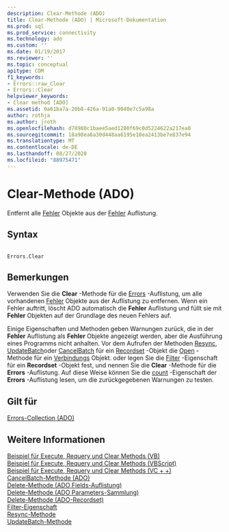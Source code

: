 ```yaml
---
description: Clear-Methode (ADO)
title: Clear-Methode (ADO) | Microsoft-Dokumentation
ms.prod: sql
ms.prod_service: connectivity
ms.technology: ado
ms.custom: ''
ms.date: 01/19/2017
ms.reviewer: ''
ms.topic: conceptual
apitype: COM
f1_keywords:
- Errors::raw_Clear
- Errors::Clear
helpviewer_keywords:
- Clear method [ADO]
ms.assetid: 0a61ba7a-20b8-426a-91a0-9040e7c5a98a
author: rothja
ms.author: jroth
ms.openlocfilehash: d78980c1baee5aed1280f69c0d5224622a217ea0
ms.sourcegitcommit: 18a98ea6a30d448aa6195e10ea2413be7e837e94
ms.translationtype: MT
ms.contentlocale: de-DE
ms.lasthandoff: 08/27/2020
ms.locfileid: "88975471"
---
```

# <a name="clear-method-ado"></a>Clear-Methode (ADO)
Entfernt alle [Fehler](./error-object.md) Objekte aus der [Fehler](./errors-collection-ado.md) Auflistung.  
  
## <a name="syntax"></a>Syntax  
  
```  
  
Errors.Clear  
```  
  
## <a name="remarks"></a>Bemerkungen  
 Verwenden Sie die **Clear** -Methode für die [Errors](./errors-collection-ado.md) -Auflistung, um alle vorhandenen [Fehler](./error-object.md) Objekte aus der Auflistung zu entfernen. Wenn ein Fehler auftritt, löscht ADO automatisch die **Fehler** Auflistung und füllt sie mit **Fehler** Objekten auf der Grundlage des neuen Fehlers auf.  
  
 Einige Eigenschaften und Methoden geben Warnungen zurück, die in der **Fehler** Auflistung als **Fehler** Objekte angezeigt werden, aber die Ausführung eines Programms nicht anhalten. Vor dem Aufrufen der Methoden [Resync](./resync-method.md), [UpdateBatch](./updatebatch-method.md)oder [CancelBatch](./cancelbatch-method-ado.md) für ein [Recordset](./recordset-object-ado.md) -Objekt die [Open](./open-method-ado-connection.md) -Methode für ein [Verbindungs](./connection-object-ado.md) Objekt. oder legen Sie die [Filter](./filter-property.md) -Eigenschaft für ein **Recordset** -Objekt fest, und nennen Sie die **Clear** -Methode für die **Errors** -Auflistung. Auf diese Weise können Sie die [count](./count-property-ado.md) -Eigenschaft der **Errors** -Auflistung lesen, um die zurückgegebenen Warnungen zu testen.  
  
## <a name="applies-to"></a>Gilt für  
 [Errors-Collection (ADO)](./errors-collection-ado.md)  
  
## <a name="see-also"></a>Weitere Informationen  
 [Beispiel für Execute, Requery und Clear Methods (VB)](./execute-requery-and-clear-methods-example-vb.md)   
 [Beispiel für Execute, Requery und Clear Methods (VBScript)](./execute-requery-and-clear-methods-example-vbscript.md)   
 [Beispiel für Execute, Requery und Clear Methods (VC + +)](./execute-requery-and-clear-methods-example-vc.md)   
 [CancelBatch-Methode (ADO)](./cancelbatch-method-ado.md)   
 [Delete-Methode (ADO Fields-Auflistung)](./delete-method-ado-fields-collection.md)   
 [Delete-Methode (ADO Parameters-Sammlung)](./delete-method-ado-parameters-collection.md)   
 [Delete-Methode (ADO-Recordset)](./delete-method-ado-recordset.md)   
 [Filter-Eigenschaft](./filter-property.md)   
 [Resync-Methode](./resync-method.md)   
 [UpdateBatch-Methode](./updatebatch-method.md)